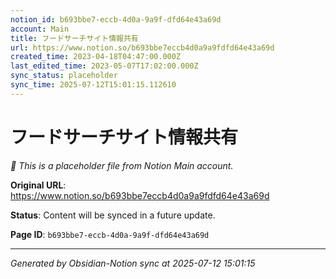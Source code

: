 ```yaml
---
notion_id: b693bbe7-eccb-4d0a-9a9f-dfd64e43a69d
account: Main
title: フードサーチサイト情報共有
url: https://www.notion.so/b693bbe7eccb4d0a9a9fdfd64e43a69d
created_time: 2023-04-18T04:47:00.000Z
last_edited_time: 2023-05-07T17:02:00.000Z
sync_status: placeholder
sync_time: 2025-07-12T15:01:15.112610
---
```


# フードサーチサイト情報共有

*🔄 This is a placeholder file from Notion Main account.*

**Original URL**: https://www.notion.so/b693bbe7eccb4d0a9a9fdfd64e43a69d

**Status**: Content will be synced in a future update.

**Page ID**: `b693bbe7-eccb-4d0a-9a9f-dfd64e43a69d`

---

*Generated by Obsidian-Notion sync at 2025-07-12 15:01:15*

